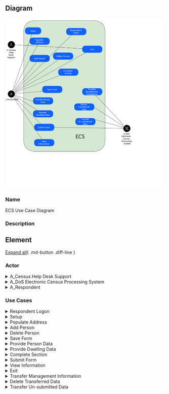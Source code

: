 
## Diagram

![ECS Use Case Diagram](../img/usecasediagram_r1zX-r-ct5YO_r13-bc9lY_BJK24keC9.png)



### Name


ECS Use Case Diagram


### Description



## Element

[Expand all](#){ .md-button .diff-line }


### Actor


    

<details markdown=1>
<summary markdown="span">A_Census Help Desk Support</summary>

<table>
    <caption></caption>
    <thead>
        <tr>
            <th></th>
            <th></th>
        </tr>
    </thead>
    <tr>
        <td> <strong>Name</strong> </td>
        <td>A_Census Help Desk Support</td>
    </tr>
    <tr>
        <td> <strong>Description</strong> </td>
        <td>Help desk provides visibility to end-user issues.</td>
    </tr>
    <tr>
        <td> <strong>Type</strong> </td>
        <td>Human</td>
    </tr>
    <tr>
        <td> <strong>Generic Group</strong> </td>
        <td>
        
        </td>
    </tr>
</table>


</details>


    

<details markdown=1>
<summary markdown="span">A_DoS Electronic Census Processing System</summary>

<table>
    <caption></caption>
    <thead>
        <tr>
            <th></th>
            <th></th>
        </tr>
    </thead>
    <tr>
        <td> <strong>Name</strong> </td>
        <td>A_DoS Electronic Census Processing System</td>
    </tr>
    <tr>
        <td> <strong>Description</strong> </td>
        <td>DoS Census Processing  system – this component receives data files, separates out the different data types (collector notifications, technical help requests, respondent data and feedback) processing each as appropriate, and generates acknowledgement and resend request files if required.</td>
    </tr>
    <tr>
        <td> <strong>Type</strong> </td>
        <td>IT System</td>
    </tr>
    <tr>
        <td> <strong>Generic Group</strong> </td>
        <td>
        
        </td>
    </tr>
</table>


</details>


    

<details markdown=1>
<summary markdown="span">A_Respondent</summary>

<table>
    <caption></caption>
    <thead>
        <tr>
            <th></th>
            <th></th>
        </tr>
    </thead>
    <tr>
        <td> <strong>Name</strong> </td>
        <td>A_Respondent</td>
    </tr>
    <tr>
        <td> <strong>Description</strong> </td>
        <td>Census form respondent, might be using a PC, or a mobile device.</td>
    </tr>
    <tr>
        <td> <strong>Type</strong> </td>
        <td>Human</td>
    </tr>
    <tr>
        <td> <strong>Generic Group</strong> </td>
        <td>
        
                
                <div><strong>SubSystem,Access</strong>[Auto-Generated]</div>
                <div>This group is derived from SubSystem named Access.</div>
                
                
        </td>
    </tr>
</table>


</details>


    



### Use Cases



    

<details markdown=1>
<summary markdown="span">Respondent Logon</summary>

<table>
    <caption></caption>
    <thead>
        <tr>
            <th></th>
            <th></th>
        </tr>
    </thead>
    <tr>
        <td> <strong>Name</strong> </td>
        <td>Respondent Logon</td>
    </tr>
    <tr>
        <td> <strong>Description</strong> </td>
        <td>The Respondent logs onto the System using a Census Form Number (CFN) and Electronic Census Number (ECN) which constitute logon credentials.
Following successful logon, the Respondent is presented with the ECS Census Form.</td>
    </tr>
</table>


</details>


    

<details markdown=1>
<summary markdown="span">Setup</summary>

<table>
    <caption></caption>
    <thead>
        <tr>
            <th></th>
            <th></th>
        </tr>
    </thead>
    <tr>
        <td> <strong>Name</strong> </td>
        <td>Setup</td>
    </tr>
    <tr>
        <td> <strong>Description</strong> </td>
        <td>The Census Form can contain a list of up to 10 people residing in the dwelling on Census night. Setup is used to capture the number of persons present on Census night to configure the person section.</td>
    </tr>
</table>


</details>


    

<details markdown=1>
<summary markdown="span">Populate Address</summary>

<table>
    <caption></caption>
    <thead>
        <tr>
            <th></th>
            <th></th>
        </tr>
    </thead>
    <tr>
        <td> <strong>Name</strong> </td>
        <td>Populate Address</td>
    </tr>
    <tr>
        <td> <strong>Description</strong> </td>
        <td>Addresses must be completed for all dwellings.</td>
    </tr>
</table>


</details>


    

<details markdown=1>
<summary markdown="span">Add Person</summary>

<table>
    <caption></caption>
    <thead>
        <tr>
            <th></th>
            <th></th>
        </tr>
    </thead>
    <tr>
        <td> <strong>Name</strong> </td>
        <td>Add Person</td>
    </tr>
    <tr>
        <td> <strong>Description</strong> </td>
        <td>The Respondent must be able to add, and modify a person at any time prior to submission.  For those persons added, where the Respondent indicates that they are to be included in the Census, a new person record is also created for them.</td>
    </tr>
</table>


</details>


    

<details markdown=1>
<summary markdown="span">Delete Person</summary>

<table>
    <caption></caption>
    <thead>
        <tr>
            <th></th>
            <th></th>
        </tr>
    </thead>
    <tr>
        <td> <strong>Name</strong> </td>
        <td>Delete Person</td>
    </tr>
    <tr>
        <td> <strong>Description</strong> </td>
        <td>The Respondent must be able to delete a person at any time prior to submission. </td>
    </tr>
</table>


</details>


    

<details markdown=1>
<summary markdown="span">Save Form</summary>

<table>
    <caption></caption>
    <thead>
        <tr>
            <th></th>
            <th></th>
        </tr>
    </thead>
    <tr>
        <td> <strong>Name</strong> </td>
        <td>Save Form</td>
    </tr>
    <tr>
        <td> <strong>Description</strong> </td>
        <td>A Save of Census data may be requested at the completion of a page, section, on exit or at submission whilst logged onto the System with a current session.  The data is stored for later retrieval by the Respondent.</td>
    </tr>
</table>


</details>


    

<details markdown=1>
<summary markdown="span">Provide Person Data</summary>

<table>
    <caption></caption>
    <thead>
        <tr>
            <th></th>
            <th></th>
        </tr>
    </thead>
    <tr>
        <td> <strong>Name</strong> </td>
        <td>Provide Person Data</td>
    </tr>
    <tr>
        <td> <strong>Description</strong> </td>
        <td>The Respondent provides answers to the questions contained in the person section.</td>
    </tr>
</table>


</details>


    

<details markdown=1>
<summary markdown="span">Provide Dwelling Data</summary>

<table>
    <caption></caption>
    <thead>
        <tr>
            <th></th>
            <th></th>
        </tr>
    </thead>
    <tr>
        <td> <strong>Name</strong> </td>
        <td>Provide Dwelling Data</td>
    </tr>
    <tr>
        <td> <strong>Description</strong> </td>
        <td>The Respondent provides answers to the questions contained in the dwelling section.</td>
    </tr>
</table>


</details>


    

<details markdown=1>
<summary markdown="span">Complete Section</summary>

<table>
    <caption></caption>
    <thead>
        <tr>
            <th></th>
            <th></th>
        </tr>
    </thead>
    <tr>
        <td> <strong>Name</strong> </td>
        <td>Complete Section</td>
    </tr>
    <tr>
        <td> <strong>Description</strong> </td>
        <td>The Respondent may request completion of a Census section once mandatory questions have been answered.  The completion process entails an implicit save initiated by the System.   When all sections have a status of complete, the Respondent may request submission of their data to the DoS.</td>
    </tr>
</table>


</details>


    

<details markdown=1>
<summary markdown="span">Submit Form</summary>

<table>
    <caption></caption>
    <thead>
        <tr>
            <th></th>
            <th></th>
        </tr>
    </thead>
    <tr>
        <td> <strong>Name</strong> </td>
        <td>Submit Form</td>
    </tr>
    <tr>
        <td> <strong>Description</strong> </td>
        <td>The Respondent may submit their Census data only once to the DoS, after completing all sections.  After successful submission, the System issues the Respondent with a receipt number. Any subsequent access to the System will provide the Respondent with their receipt number. Respondent is prevented from making changes or resubmitting their Census form.</td>
    </tr>
</table>


</details>


    

<details markdown=1>
<summary markdown="span">View Information</summary>

<table>
    <caption></caption>
    <thead>
        <tr>
            <th></th>
            <th></th>
        </tr>
    </thead>
    <tr>
        <td> <strong>Name</strong> </td>
        <td>View Information</td>
    </tr>
    <tr>
        <td> <strong>Description</strong> </td>
        <td>The Respondent may at any point request a viewing of extra information.  This includes links such as Copyright, Conditions of Use, Privacy and Security and Contextual Help.</td>
    </tr>
</table>


</details>


    

<details markdown=1>
<summary markdown="span">Exit</summary>

<table>
    <caption></caption>
    <thead>
        <tr>
            <th></th>
            <th></th>
        </tr>
    </thead>
    <tr>
        <td> <strong>Name</strong> </td>
        <td>Exit</td>
    </tr>
    <tr>
        <td> <strong>Description</strong> </td>
        <td>The Respondent may exit the System at any time with or without saving their Census data.  If the Respondent exits without first saving any changes, the System provides the opportunity to save before exiting.  The Respondent may decline this opportunity, which results in unsaved data being discarded.</td>
    </tr>
</table>


</details>


    

<details markdown=1>
<summary markdown="span">Transfer Management Information</summary>

<table>
    <caption></caption>
    <thead>
        <tr>
            <th></th>
            <th></th>
        </tr>
    </thead>
    <tr>
        <td> <strong>Name</strong> </td>
        <td>Transfer Management Information</td>
    </tr>
    <tr>
        <td> <strong>Description</strong> </td>
        <td>The System transfers management information data to the DoS Electronic Census Processing System.</td>
    </tr>
</table>


</details>


    

<details markdown=1>
<summary markdown="span">Delete Transferred Data</summary>

<table>
    <caption></caption>
    <thead>
        <tr>
            <th></th>
            <th></th>
        </tr>
    </thead>
    <tr>
        <td> <strong>Name</strong> </td>
        <td>Delete Transferred Data</td>
    </tr>
    <tr>
        <td> <strong>Description</strong> </td>
        <td>The System receives confirmation from the DoS of Respondent Census data that can be deleted, identified by ECN.  For each ECN received, the System deletes the corresponding Respondent data.</td>
    </tr>
</table>


</details>


    

<details markdown=1>
<summary markdown="span">Transfer Un-submitted Data</summary>

<table>
    <caption></caption>
    <thead>
        <tr>
            <th></th>
            <th></th>
        </tr>
    </thead>
    <tr>
        <td> <strong>Name</strong> </td>
        <td>Transfer Un-submitted Data</td>
    </tr>
    <tr>
        <td> <strong>Description</strong> </td>
        <td>The System transfers un-submitted Respondent data to the DoS on request.</td>
    </tr>
</table>


</details>


    

